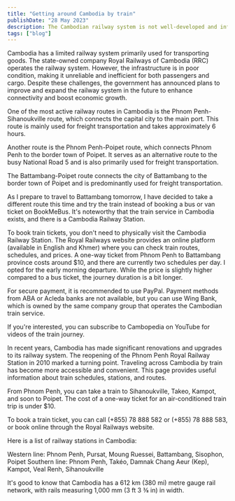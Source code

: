 ```yaml
---
title: "Getting around Cambodia by train"
publishDate: "28 May 2023"
description: The Cambodian railway system is not well-developed and infrastructure
tags: ["blog"]
---
```


Cambodia has a limited railway system primarily used for transporting goods. The state-owned company Royal Railways of Cambodia (RRC) operates the railway system. However, the infrastructure is in poor condition, making it unreliable and inefficient for both passengers and cargo. Despite these challenges, the government has announced plans to improve and expand the railway system in the future to enhance connectivity and boost economic growth.

One of the most active railway routes in Cambodia is the Phnom Penh-Sihanoukville route, which connects the capital city to the main port. This route is mainly used for freight transportation and takes approximately 6 hours.

Another route is the Phnom Penh-Poipet route, which connects Phnom Penh to the border town of Poipet. It serves as an alternative route to the busy National Road 5 and is also primarily used for freight transportation.

The Battambang-Poipet route connects the city of Battambang to the border town of Poipet and is predominantly used for freight transportation.

As I prepare to travel to Battambang tomorrow, I have decided to take a different route this time and try the train instead of booking a bus or van ticket on BookMeBus. It's noteworthy that the train service in Cambodia exists, and there is a Cambodia Railway Station.

To book train tickets, you don't need to physically visit the Cambodia Railway Station. The Royal Railways website provides an online platform (available in English and Khmer) where you can check train routes, schedules, and prices. A one-way ticket from Phnom Penh to Battambang province costs around $10, and there are currently two schedules per day. I opted for the early morning departure. While the price is slightly higher compared to a bus ticket, the journey duration is a bit longer.

For secure payment, it is recommended to use PayPal. Payment methods from ABA or Acleda banks are not available, but you can use Wing Bank, which is owned by the same company group that operates the Cambodian train service.

If you're interested, you can subscribe to Cambopedia on YouTube for videos of the train journey.

In recent years, Cambodia has made significant renovations and upgrades to its railway system. The reopening of the Phnom Penh Royal Railway Station in 2010 marked a turning point. Traveling across Cambodia by train has become more accessible and convenient. This page provides useful information about train schedules, stations, and routes.

From Phnom Penh, you can take a train to Sihanoukville, Takeo, Kampot, and soon to Poipet. The cost of a one-way ticket for an air-conditioned train trip is under $10.

To book a train ticket, you can call (+855) 78 888 582 or (+855) 78 888 583, or book online through the Royal Railways website.

Here is a list of railway stations in Cambodia:

Western line: Phnom Penh, Pursat, Moung Ruessei, Battambang, Sisophon, Poipet
Southern line: Phnom Penh, Takéo, Damnak Chang Aeur (Kep), Kampot, Veal Renh, Sihanoukville

It's good to know that Cambodia has a 612 km (380 mi) metre gauge rail network, with rails measuring 1,000 mm (3 ft 3 3⁄8 in) in width.
